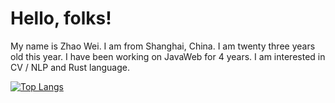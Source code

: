 # Hello, folks! 

My name is Zhao Wei. I am from Shanghai, China. I am twenty three years old this year. I have been working on JavaWeb for 4 years. I am interested in CV / NLP and Rust language.

[![Top Langs](https://github-readme-stats.vercel.app/api/top-langs/?username=jzow&layout=compact)](https://github.com/anuraghazra/github-readme-stats)

